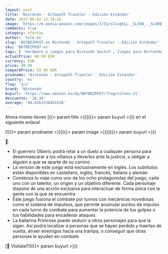 ```yaml
---
layout: post
title: 'Nintendo - Octopath Traveler - Edición Estándar'
date: 2022-09-02 12:19:16
image: 'https://m.media-amazon.com/images/I/51ro1loghLL._SL500_._SL400_.jpg'
comments: true
category: ofertas
author: 'tole.es'
slug: 'B07BDZPK97-es Nintendo - Octopath Traveler - Edición Estándar'
sku: 'B07BDZPK97-es'
tags: [ 'Hardware y juegos para Nintendo Switch','Juegos para Nintendo Switch','Videojuegos','nintendo','🇪🇸', ]
actualPrice: 48.99 EUR
currency: EUR
price: 48.99
comparePrice: 59.99 EUR
prodname: 'Nintendo - Octopath Traveler - Edición Estándar'
country: 'es'
flag: '🇪🇸'
brand: 'Nintendo'
buyurl: 'https://www.amazon.es/dp/B07BDZPK97/?tag=tolees-21'
descuento: '18.34'
average: '44.4261538461538'
---
```


Ahora mismo tienes [{{< param title >}}]({{< param buyurl >}}) en el siguiente enlace!

[![{{< param prodname >}}]({{< param image >}})]({{< param buyurl >}})

🔎:

- El guerrero Olberic podrá retar a un duelo a cualquier persona para desenmascarar a los villanos y llevarlos ante la justicia, u obligar a alguien a que se aparte de su camino
- La versión de este juego está exclusivamente en inglés. Los subtítulos están disponibles en castellano, inglés, francés, italiano y alemán
- Comienza tu viaje como uno de los ocho protagonistas del juego, cada uno con un talento, un origen y un objetivo diferente. Cada personaje dispone de una acción exclusiva para interactuar de forma única con la gente con la que se encuentra
- Este juego fusiona el combate por turnos con mecánicas novedosas como el sistema de impulsos, que permite acumular puntos de impulso en cada turno de combate para aumentar la potencia de tus golpes o tus habilidades para encadenar ataques
- La bailarina Primrose puede seducir a otros personajes para que la sigan. Así podrá localizar a personas que se hayan perdido y traerlas de vuelta, atraer enemigos hacia una trampa, o conseguir que otras personas le ayuden en combate

[🛒 Visítala!!!]({{< param buyurl >}})
